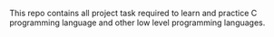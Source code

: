 This repo contains all project task required to learn and practice C programming language and other low level programming languages.
